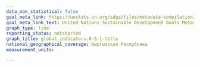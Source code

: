 ```yaml
---
data_non_statistical: false
goal_meta_link: https://unstats.un.org/sdgs/files/metadata-compilation/Metadata-Goal-8.pdf
goal_meta_link_text: United Nations Sustainable Development Goals Metadata (PDF 317 KB)
graph_type: line
reporting_status: notstarted
graph_title: global_indicators.8-5-1-title
national_geographical_coverage: Кыргызская Республика
measurement_units: 

---
```

